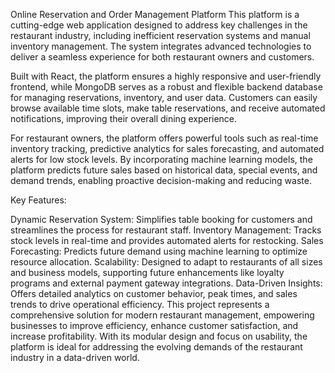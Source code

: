 Online Reservation and Order Management Platform
This platform is a cutting-edge web application designed to address key challenges in the restaurant industry, including inefficient reservation systems and manual inventory management. The system integrates advanced technologies to deliver a seamless experience for both restaurant owners and customers.

Built with React, the platform ensures a highly responsive and user-friendly frontend, while MongoDB serves as a robust and flexible backend database for managing reservations, inventory, and user data. Customers can easily browse available time slots, make table reservations, and receive automated notifications, improving their overall dining experience.

For restaurant owners, the platform offers powerful tools such as real-time inventory tracking, predictive analytics for sales forecasting, and automated alerts for low stock levels. By incorporating machine learning models, the platform predicts future sales based on historical data, special events, and demand trends, enabling proactive decision-making and reducing waste.

Key Features:

Dynamic Reservation System: Simplifies table booking for customers and streamlines the process for restaurant staff.
Inventory Management: Tracks stock levels in real-time and provides automated alerts for restocking.
Sales Forecasting: Predicts future demand using machine learning to optimize resource allocation.
Scalability: Designed to adapt to restaurants of all sizes and business models, supporting future enhancements like loyalty programs and external payment gateway integrations.
Data-Driven Insights: Offers detailed analytics on customer behavior, peak times, and sales trends to drive operational efficiency.
This project represents a comprehensive solution for modern restaurant management, empowering businesses to improve efficiency, enhance customer satisfaction, and increase profitability. With its modular design and focus on usability, the platform is ideal for addressing the evolving demands of the restaurant industry in a data-driven world.
